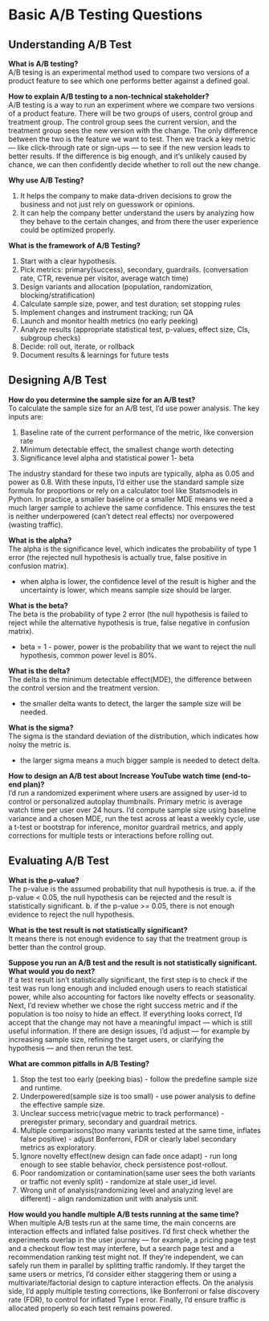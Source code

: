 # Basic A/B Testing Questions  

## Understanding A/B Test  

**What is A/B testing?**  
A/B tesing is an experimental method used to compare two versions of a product feature to see which one performs better against a defined goal.

**How to explain A/B testing to a non-technical stakeholder?**  
A/B testing is a way to run an experiment where we compare two versions of a product feature. There will be two groups of users, control group and treatment group. 
The control group sees the current version, and the treatment group sees the new version with the change. The only difference between the two is the feature we want to test. 
Then we track a key metric — like click-through rate or sign-ups — to see if the new version leads to better results. 
If the difference is big enough, and it’s unlikely caused by chance, we can then confidently decide whether to roll out the new change.

**Why use A/B Testing?**  
1. It helps the company to make data-driven decisions to grow the business and not just rely on guesswork or opinions.
2. It can help the company better understand the users by analyzing how they behave to the certain changes, and from there the user experience could be optimized properly.
   
**What is the framework of A/B Testing?**  
1. Start with a clear hypothesis.
2. Pick metrics: primary(success), secondary, guardrails. (conversation rate, CTR, revenue per visitor, average watch time)
3. Design variants and allocation (population, randomization, blocking/stratification)
4. Calculate sample size, power, and test duration; set stopping rules
5. Implement changes and instrument tracking; run QA
6. Launch and monitor health metrics (no early peeking)
7. Analyze results (appropriate statistical test, p-values, effect size, CIs, subgroup checks)
8. Decide: roll out, iterate, or rollback
9. Document results & learnings for future tests

## Designing A/B Test

**How do you determine the sample size for an A/B test?**  
To calculate the sample size for an A/B test, I’d use power analysis. The key inputs are:
1. Baseline rate of the current performance of the metric, like conversion rate
2. Minimum detectable effect, the smallest change worth detecting
3. Significance level alpha and statistical power 1- beta

The industry standard for these two inputs are typically, alpha as 0.05 and power as 0.8.
With these inputs, I’d either use the standard sample size formula for proportions or rely on a calculator tool like Statsmodels in Python.
In practice, a smaller baseline or a smaller MDE means we need a much larger sample to achieve the same confidence.
This ensures the test is neither underpowered (can’t detect real effects) nor overpowered (wasting traffic).

**What is the alpha?**  
The alpha is the significance level, which indicates the probability of type 1 error (the rejected null hypothesis is actually true, false positive in confusion matrix).
  - when alpha is lower, the confidence level of the result is higher and the uncertainty is lower, which means sample size should be larger.

**What is the beta?**  
The beta is the probability of type 2 error (the null hypothesis is failed to reject while the alternative hypothesis is true, false negative in confusion matrix).
  - beta = 1 - power, power is the probability that we want to reject the null hypothesis, common power level is 80%.

**What is the delta?**  
The delta is the minimum detectable effect(MDE), the difference between the control version and the treatment version.
  - the smaller delta wants to detect, the larger the sample size will be needed.

**What is the sigma?**  
The sigma is the standard deviation of the distribution, which indicates how noisy the metric is.
  - the larger sigma means a much bigger sample is needed to detect delta.

**How to design an A/B test about Increase YouTube watch time (end-to-end plan)?**  
I’d run a randomized experiment where users are assigned by user-id to control or personalized autoplay thumbnails. 
Primary metric is average watch time per user over 24 hours. 
I’d compute sample size using baseline variance and a chosen MDE, run the test across at least a weekly cycle, 
use a t-test or bootstrap for inference, monitor guardrail metrics, and apply corrections for multiple tests or interactions before rolling out.

## Evaluating A/B Test  

**What is the p-value?**  
The p-value is the assumed probability that null hypothesis is true.
  a. if the p-value < 0.05, the null hypothesis can be rejected and the result is statistically significant.
  b. if the p-value >= 0.05, there is not enough evidence to reject the null hypothesis.

**What is the test result is not statistically significant?**  
It means there is not enough evidence to say that the treatment group is better than the control group.

**Suppose you run an A/B test and the result is not statistically significant. What would you do next?**  
If a test result isn’t statistically significant, the first step is to check if the test was run long enough and included enough users to reach statistical power, while also accounting for factors like novelty effects or seasonality. Next, I’d review whether we chose the right success metric and if the population is too noisy to hide an effect. 
If everything looks correct, I’d accept that the change may not have a meaningful impact — which is still useful information. 
If there are design issues, I’d adjust — for example by increasing sample size, refining the target users, or clarifying the hypothesis — and then rerun the test.

**What are common pitfalls in A/B Testing?**  
1. Stop the test too early (peeking bias) - follow the predefine sample size and runtime.
2. Underpowered(sample size is too small) - use power analysis to define the effective sample size.
3. Unclear success metric(vague metric to track performance) - preregister primary, secondary and guardrail metrics.
4. Multiple comparisons(too many variants tested at the same time, inflates false positive) - adjust Bonferroni, FDR or clearly label secondary metrics as exploratory.
5. Ignore novelty effect(new design can fade once adapt) - run long enough to see stable behavior, check persistence post-rollout.
6. Poor randomization or contamination(same user sees the both variants or traffic not evenly split) - randomize at stale user_id level.
7. Wrong unit of analysis(randomizing level and analyzing level are different) - align randomization unit with analysis unit.


**How would you handle multiple A/B tests running at the same time?**  
When multiple A/B tests run at the same time, the main concerns are interaction effects and inflated false positives. 
I’d first check whether the experiments overlap in the user journey — for example, a pricing page test and a checkout flow test may interfere, but a search page test and a recommendation ranking test might not.
If they’re independent, we can safely run them in parallel by splitting traffic randomly. If they target the same users or metrics, I’d consider either staggering them or using a multivariate/factorial design to capture interaction effects.
On the analysis side, I’d apply multiple testing corrections, like Bonferroni or false discovery rate (FDR), to control for inflated Type I error. Finally, I’d ensure traffic is allocated properly so each test remains powered.
